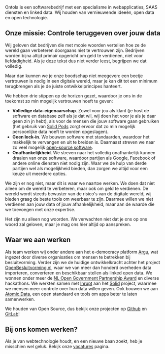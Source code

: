Ontola is een softwarebedrijf met een specialisme in webapplicaties, SAAS diensten en linked data.
Wij houden van vernieuwende ideeën, open data en open technologie.

## Onze missie: Controle teruggeven over jouw data

Wij geloven dat bedrijven die met mooie woorden vertellen hoe ze de wereld gaan verbeteren doorgaans niet te vertrouwen zijn.
Bedrijven worden bijna altijd primair opgericht om geld te verdienen, niet voor liefdadigheid.
Als je deze tekst dus niet verder leest, begrijpen we dat volledig.

Maar dan kunnen we je onze boodschap niet meegeven:
een beetje vertrouwen is nodig in een digitale wereld, maar je kan dit tot een minimum terugbrengen als je de juiste ontwikkelprincipes hanteert.

We hebben drie stippen op de horizon gezet, waardoor je ons in de toekomst zo min mogelijk vertrouwen hoeft te geven:

- **Volledige data-eigenaarschap**. Zowel voor jou als klant (je host de software en database zelf als je dat wil, wij doen het voor je als je daar geen zin jn hebt), als voor de mensen die jouw software gaan gebruiken (het gebruik van [Solid Pods](/solid) zorgt ervoor dat zo min mogelijk persoonlijke data hoeft te worden opgeslagen).
- **Geen lock-in**. We bouwen software met standaarden, waardoor het makkelijk te vervangen en uit te breiden is. Daarnaast streven we naar zo veel mogelijk [open-source software](http://github.com/ontola/).
- **Onafhankelijkheid**. We streven naar het volledig onafhankelijk kunnen draaien van onze software, waardoor partijen als Google, Facebook of andere online diensten niet nodig zijn. Waar we de hulp van derde partijen wel als mogelijkheid bieden, dan zorgen we altijd voor een keuze uit meerdere opties.

We zijn er nog niet, maar dit is waar we naartoe werken.
We doen dat niet alleen om de wereld te verbeteren, maar ook om geld te verdienen.
De wereld wordt steeds bewuster van de risico's van de digitale wereld, wij bieden graag de beste tools om weerbaar te zijn.
Daarmee willen we niet verdienen aan jouw data of jouw afhankelijkheid, maar aan de waarde die we toevoegen met onze expertise.

Het zijn nu alleen nog woorden.
We verwachten niet dat je ons op ons woord zal geloven, maar je mag ons hier altijd op aanspreken.

## Waar we aan werken

Als team werken wij onder andere aan het e-democracy platform [Argu](https://argu.co), wat ingezet door diverse organisaties om mensen te betrekken bij besluitvorming.
Verder zijn we de huidige ontwikkelkracht achter het project [OpenBesluitvorming.nl](https://openbesluitvorming.nl), waar we van meer dan honderd overheden data importeren, converteren en beschikbaar stellen als linked open data.
We wonnen onder meer de [NL Open Government Partnership Award](https://www.open-overheid.nl/open-overheid/argu-winnaar-nederlandse-inzending-ogp-awards/) en diverse hackathons.
We werkten samen met [Inrupt](http://inrupt.com/) aan het [Solid](/solid) project, waarmee we mensen meer controle over hun data willen geven.
Ook bouwen we aan [Atomic Data](https://atomicdata.dev), een open standaard en tools om apps beter te laten samenwerken.

We houden van Open Source, dus bekijk onze projecten op [Github](https://github.com/ontola/) en [GitLab](https://gitlab.com/ontola/)!

## Bij ons komen werken?

Als je van webtechnologie houdt, en een nieuwe baan zoekt, heb je misschien wel geluk.
Bekijk onze [vacatures](/nl/jobs) pagina.
